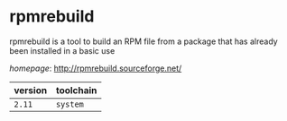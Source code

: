 # rpmrebuild

rpmrebuild is a tool to build an RPM file from a package that has already been     installed in a basic use

*homepage*: <http://rpmrebuild.sourceforge.net/>

version | toolchain
--------|----------
``2.11`` | ``system``
